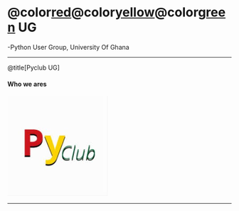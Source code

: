 # @color[red](P)@color[yellow](y)@color[green](Club) UG
-Python User Group, University Of Ghana

---

@title[Pyclub UG]


#### Who we ares

![Logo](assets/img/logo.jpg)

---

